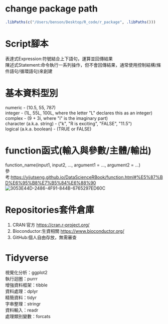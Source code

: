 # change package path 
```R
.libPaths(c("/Users/benson/Desktop/R_code/r_package", .libPaths()))
```
# Script腳本
表達式Expression:符號結合上下語句，運算並回傳結果  
陳述式Statement:命令執行一系列操作，但不會回傳結果，通常使用控制結構(條件語句/循環語句)來創建
# 基本資料型別
numeric - (10.5, 55, 787)  
integer - (1L, 55L, 100L, where the letter "L" declares this as an integer)  
complex - (9 + 3i, where "i" is the imaginary part)  
character (a.k.a. string) - ("k", "R is exciting", "FALSE", "11.5")  
logical (a.k.a. boolean) - (TRUE or FALSE)  

# function函式(輸入與參數/主體/輸出)
function_name(input1, input2, ..., argument1 = ..., argument2 = ...)  
參考:https://yijutseng.github.io/DataScienceRBook/function.html#%E5%87%BD%E6%95%B8%E7%B5%84%E6%88%90
![3053E44D-2486-4F91-844B-6765297ED60C](https://github.com/benson1231/R/assets/144930897/5a053fb0-b946-4c69-84a9-fe0dacb13f77)  

# Repositories套件倉庫
1. CRAN:官方 https://cran.r-project.org/  
2. Bioconductor:生資相關 https://www.bioconductor.org/  
3. GitHub:個人自由存放，無需審查

# Tidyverse
視覺化分析：ggplot2  
執行迴圈：purrr  
增強資料框架：tibble  
資料處理：dplyr  
精簡資料：tidyr  
字串整理：stringr  
資料輸入：readr  
處理類別變數：forcats  

